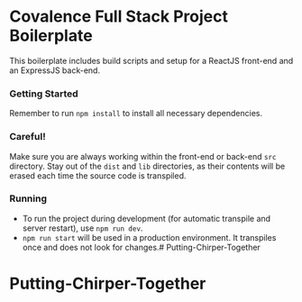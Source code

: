 # Covalence Full Stack Project Boilerplate
This boilerplate includes build scripts and setup for a ReactJS front-end and an ExpressJS back-end.

### Getting Started
Remember to run `npm install` to install all necessary dependencies.

### Careful!
Make sure you are always working within the front-end or back-end `src` directory. Stay out of the `dist` and `lib` directories, as their contents will be erased each time the source code is transpiled.

### Running
* To run the project during development (for automatic transpile and server restart), use `npm run dev`.
* `npm run start` will be used in a production environment. It transpiles once and does not look for changes.# Putting-Chirper-Together
# Putting-Chirper-Together
